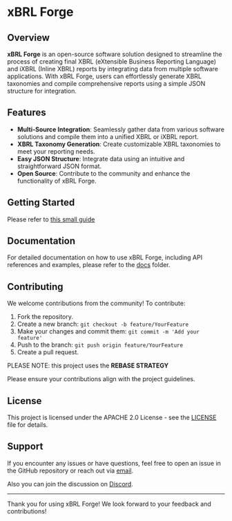 # xBRL Forge

## Overview

**xBRL Forge** is an open-source software solution designed to streamline the process of creating final XBRL (eXtensible Business Reporting Language) and iXBRL (Inline XBRL) reports by integrating data from multiple software applications. With xBRL Forge, users can effortlessly generate XBRL taxonomies and compile comprehensive reports using a simple JSON structure for integration.

## Features

- **Multi-Source Integration**: Seamlessly gather data from various software solutions and compile them into a unified XBRL or iXBRL report.
- **XBRL Taxonomy Generation**: Create customizable XBRL taxonomies to meet your reporting needs.
- **Easy JSON Structure**: Integrate data using an intuitive and straightforward JSON format.
- **Open Source**: Contribute to the community and enhance the functionality of xBRL Forge.

## Getting Started

Please refer to [this small guide](docs/getting_started.md)

## Documentation

For detailed documentation on how to use xBRL Forge, including API references and examples, please refer to the [docs](docs/) folder.

## Contributing

We welcome contributions from the community! To contribute:

1. Fork the repository.
2. Create a new branch: `git checkout -b feature/YourFeature`
3. Make your changes and commit them: `git commit -m 'Add your feature'`
4. Push to the branch: `git push origin feature/YourFeature`
5. Create a pull request.

PLEASE NOTE: this project uses the **REBASE STRATEGY**

Please ensure your contributions align with the project guidelines.

## License

This project is licensed under the APACHE 2.0 License - see the [LICENSE](LICENSE.md) file for details.

## Support

If you encounter any issues or have questions, feel free to open an issue in the GitHub repository or reach out via [email](mailto:anton.j.heitz@gmail.com).

Also you can join the discussion on [Discord](https://discord.gg/Wa3R7JBayw).

---

Thank you for using xBRL Forge! We look forward to your feedback and contributions!